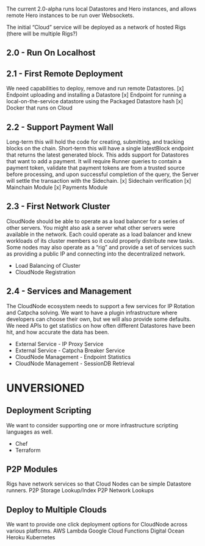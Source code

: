 The current 2.0-alpha runs local Datastores and Hero instances, and allows remote Hero instances to be run over Websockets.

The initial “Cloud” service will be deployed as a network of hosted Rigs (there will be multiple Rigs?)

## 2.0 - Run On Localhost


## 2.1 - First Remote Deployment
We need capabilities to deploy, remove and run remote Datastores.
[x] Endpoint uploading and installing a Datastore
[x] Endpoint for running a local-on-the-service datastore using the Packaged Datastore hash
[x] Docker that runs on Cloud

## 2.2 - Support Payment Wall
Long-term this will hold the code for creating, submitting, and tracking blocks on the chain. Short-term this will have a single latestBlock endpoint that returns the latest generated block. 
This adds support for Datastores that want to add a payment. It will require Runner queries to contain a payment token, validate that payment tokens are from a trusted source before processing, and upon successful completion of the query, the Server will settle the transaction with the Sidechain.
[x] Sidechain verification
[x] Mainchain Module
[x] Payments Module

## 2.3 - First Network Cluster
CloudNode should be able to operate as a load balancer for a series of other servers. You might also ask a server what other servers were available in the network. Each could operate as a load balancer and knew workloads of its cluster members so it could properly distribute new tasks. Some nodes may also operate as a “rig” and provide a set of services such as providing a public IP and connecting into the decentralized network.
- Load Balancing of Cluster
- CloudNode Registration    

## 2.4 - Services and Management
The CloudNode ecosystem needs to support a few services for IP Rotation and Catpcha solving. We want to have a plugin infrastructure where developers can choose their own, but we will also provide some defaults.
We need APIs to get statistics on how often different Datastores have been hit, and how accurate the data has been.
- External Service - IP Proxy Service
- External Service - Catpcha Breaker Service
- CloudNode Management - Endpoint Statistics
- CloudNode Management - SessionDB Retrieval


# UNVERSIONED

## Deployment Scripting
We want to consider supporting one or more infrastructure scripting languages as well.
- Chef
- Terraform

## P2P Modules
Rigs have network services so that Cloud Nodes can be simple Datastore runners.
P2P Storage Lookup/Index
P2P Network Lookups

## Deploy to Multiple Clouds
We want to provide one click deployment options for CloudNode across various platforms.
AWS Lambda
Google Cloud Functions
Digital Ocean
Heroku
Kubernetes
